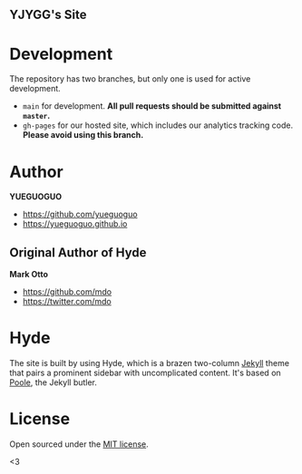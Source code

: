 YJYGG's Site
---

# Development

The repository has two branches, but only one is used for active development.

- `main` for development.  **All pull requests should be submitted against `master`.**
- `gh-pages` for our hosted site, which includes our analytics tracking code. **Please avoid using this branch.**

# Author

**YUEGUOGUO**
- <https://github.com/yueguoguo>
- <https://yueguoguo.github.io>

## Original Author of Hyde

**Mark Otto**
- <https://github.com/mdo>
- <https://twitter.com/mdo>

# Hyde

The site is built by using Hyde, which is a brazen two-column [Jekyll](http://jekyllrb.com) theme that pairs a prominent sidebar with uncomplicated content. It's based on [Poole](http://getpoole.com), the Jekyll butler.

# License

Open sourced under the [MIT license](LICENSE.md).

<3
